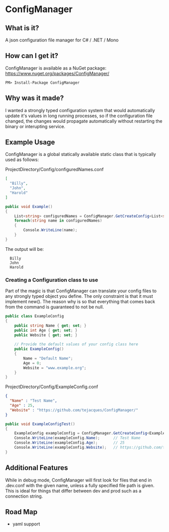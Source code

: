 ConfigManager
=============

What is it?
-----------

A json configuration file manager for C# / .NET / Mono

How can I get it?
-----------------

ConfigManager is available as a NuGet package: https://www.nuget.org/packages/ConfigManager/

```
PM> Install-Package ConfigManager
```

Why was it made?
----------------

I wanted a strongly typed configuration system that would automatically update it's values in long running processes, so if the configuration file changed, the changes would propagate automatically without restarting the binary or interupting service.

Example Usage
-------------

ConfigManager is a global statically available static class that is typically used as follows:

ProjectDirectory/Config/configuredNames.conf
```json
[
  "Billy",
  "John",
  "Harold"
]
```

```csharp
public void Example()
{
    List<string> configuredNames = ConfigManager.GetCreateConfig<List<string>>("configuredNames");
    foreach(string name in configuredNames)
    {
        Console.WriteLine(name);
    }
}
```

The output will be:
```
  Billy
  John
  Harold
```

### Creating a Configuration class to use

Part of the magic is that ConfigManager can translate your config files to any strongly typed object you define. The only constraint is that it must implement new(). The reason why is so that everything that comes back from the command is guaranteed to not be null.

```csharp
public class ExampleConfig
{
    public string Name { get; set; }
    public int Age { get; set; }
    public Website { get; set; }
    
    // Provide the default values of your config class here
    public ExampleConfig()
    {
        Name = "Default Name";
        Age = 0;
        Website = "www.example.org";
    }
}
```

ProjectDirectory/Config/ExampleConfig.conf

```json
{
  "Name" : "Test Name",
  "Age" : 25,
  "Website" : "https://github.com/tejacques/ConfigManager/"
}
```

```csharp
public void ExampleConfigTest()
{
    ExampleConfig exampleConfig = ConfigManager.GetCreateConfig<ExampleConfig>("ExampleConfig");
    Console.WriteLine(exampleConfig.Name);      // Test Name
    Console.WriteLine(exampleConfig.Age);       // 25
    Console.WriteLine(exampleConfig.Website);   // https://github.com/tejacques/ConfigManager/
}
```

Additional Features
-------------------

While in debug mode, ConfigManager will first look for files that end in .dev.conf with the given name, unless a fully specified file path is given. This is ideal for things that differ between dev and prod such as a connection string.

Road Map
--------

- yaml support
